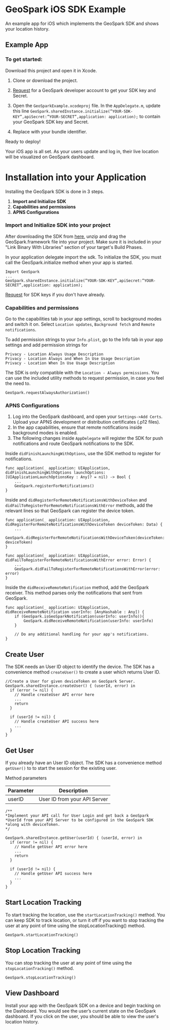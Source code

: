# GeoSpark iOS SDK Example

An example app for iOS which implements the GeoSpark SDK and shows your location history.

## Example App

### To get started:

Download this project and open it in Xcode.

1. Clone or download the project.

2. [Request](https://geospark.co) for a GeoSpark developer account to get your SDK key and Secret.

3. Open the `GeoSparkExample.xcodeproj` file. In the  `AppDelegate.m`, update this line `GeoSpark.sharedInstance.initialize(”YOUR-SDK-KEY”,apiSecret:”YOUR-SECRET”,application: application);` to contain your GeoSpark SDK key and Secret.

4. Replace with your bundle identifier.

Ready to deploy! 

Your iOS app is all set. As your users update and log in, their live location will be visualized on GeoSpark dashboard.


# Installation into your Application

Installing the GeoSpark SDK is done in 3 steps.

1. **Import and Initialize SDK**
2. **Capabilities and permissions**
3. **APNS Configurations**

### Import and Initialize SDK into your project

After downloading the SDK from [here](https://s3.amazonaws.com/geospark-framework/iOS/GeoSpark.zip), unzip and drag the GeoSpark.framework file into your project. Make sure it is included in your "Link Binary With Libraries" section of your target's Build Phases.

In your application delegate import the sdk. To initialize the SDK, you must call the GeoSpark.initialize method when your app is started.

```
Import GeoSpark
...
GeoSpark.sharedInstance.initialize(”YOUR-SDK-KEY”,apiSecret:”YOUR-SECRET”,application: application);
```

[Request](https://geospark.co) for SDK keys if you don't have already.


### Capabilities and permissions

Go to the capabilities tab in your app settings, scroll to background modes and switch it on. Select `Location updates`, `Background fetch` and `Remote notifications`.

To add permission strings to your `Info.plist`, go to the Info tab in your app settings and add permission strings for

```
Privacy - Location Always Usage Description
Privacy - Location Always and When In Use Usage Description
Privacy - Location When In Use Usage Description
```


The SDK is only compatible with the `Location - Always permissions`. You can use the included utility methods to request permission, in case you feel the need to.

```
GeoSpark.requestAlwaysAuthorization()
```


### APNS Configurations

1. Log into the GeoSpark dashboard, and open your `Settings->Add Certs`. Upload your APNS development or distribution certificates (.p12 files).
2. In the app capabilities, ensure that remote notifications inside background modes is enabled.
3. The following changes inside `AppDelegate` will register the SDK for push notifications and route GeoSpark notifications to the SDK.

Inside `didFinishLaunchingWithOptions`, use the SDK method to register for notifications.

```
func application(_ application: UIApplication, didFinishLaunchingWithOptions launchOptions: [UIApplicationLaunchOptionsKey : Any]? = nil) -> Bool {
    ...
    GeoSpark.registerForNotifications()
}
```

Inside and `didRegisterForRemoteNotificationsWithDeviceToken` and `didFailToRegisterForRemoteNotificationsWithError` methods, add the relevant lines so that GeoSpark can register the device token.

```
func application(_ application: UIApplication, didRegisterForRemoteNotificationsWithDeviceToken deviceToken: Data) {
    ...
    GeoSpark.didRegisterForRemoteNotificationsWithDeviceToken(deviceToken: deviceToken)
}

func application(_ application: UIApplication, didFailToRegisterForRemoteNotificationsWithError error: Error) {
    ...
    GeoSpark.didFailToRegisterForRemoteNotificationsWithError(error: error)
}
```

Inside the `didReceiveRemoteNotification` method, add the GeoSpark receiver. This method parses only the notifications that sent from GeoSpark.

```
func application(_ application: UIApplication, didReceiveRemoteNotification userInfo: [AnyHashable : Any]) {
    if (GeoSpark.isGeoSparkNotification(userInfo: userInfo)){
        GeoSpark.didReceiveRemoteNotification(userInfo: userInfo)
    }

    // Do any additional handling for your app's notifications.
}
```

## Create User

The SDK needs an User ID object to identify the device. The SDK has a convenience method `createUser()` to create a user which returns User ID. 


```
//Create a User for given deviceToken on GeoSpark Server. 
GeoSpark.sharedInstance.createUser() { (userId, error) in
  if (error != nil) {
    // Handle createUser API error here
    ...
    return
  }

  if (userId != nil) {
    // Handle createUser API success here
    ...
  }
}        
```

## Get User

If you already have an User ID object. The SDK has a convenience method `getUser()` to to start the session for the existing user.

Method parameters

| Parameter    | Description |
|--------------|-------------|
| userID       | User ID from your API Server |

```
/**
*Implement your API call for User Login and get back a GeoSpark
*UserId from your API Server to be configured in the GeoSpark SDK
*along with deviceToken.
*/

GeoSpark.sharedInstance.getUser(userId) { (userId, error) in
  if (error != nil) {
    // Handle getUser API error here
    ...
    return
  }

  if (userId != nil) {
    // Handle getUser API success here
    ...
  }
}         
```

## Start Location Tracking

To start tracking the location, use the `startLocationTracking()` method. You can keep SDK to track location, or turn it off if you want to stop tracking the user at any point of time using the stopLocationTracking()  method.

```
GeoSpark.startLocationTracking()
```

## Stop Location Tracking

You can stop tracking the user at any point of time using the `stopLocationTracking()` method.

```
GeoSpark.stopLocationTracking()
```

## View Dashboard

Install your app with the GeoSpark SDK on a device and begin tracking on the Dashboard. You would see the user’s current state on the GeoSpark dashboard. If you click on the user, you should be able to view the user's location history.






